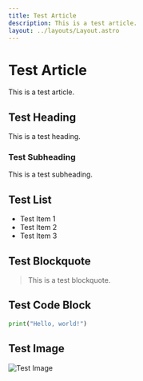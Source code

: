 ```yaml
---
title: Test Article
description: This is a test article.
layout: ../layouts/Layout.astro
---
```


# Test Article

This is a test article.

## Test Heading

This is a test heading.

### Test Subheading

This is a test subheading.

## Test List

- Test Item 1
- Test Item 2
- Test Item 3

## Test Blockquote

> This is a test blockquote.

## Test Code Block

```python
print("Hello, world!")
```

## Test Image

![Test Image](https://via.placeholder.com/150)
